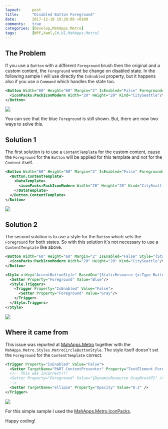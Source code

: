 ```yaml
---
layout:     post
title:      "Disabled Button Foreground"
date:       2017-12-10 19:20:08 +0100
comments:   true
categories: [Develop,MahApps.Metro]
tags:       [WPF,Xaml,C#,UI,MahApps.Metro]
---
```


## The Problem

If you use a `Button` with a different `Foreground` brush then the original and a custom content, the `Foreground` wont be change on disabled state. In the following sample I will use directly the `IsEnabled` property, but it happens also if you use a `Command` which handles the state too.

```xml
<Button Width="60" Height="60" Margin="2" IsEnabled="False" Foreground="Blue">
  <iconPacks:PackIconModern Width="20" Height="20" Kind="CitySeattle"/>
</Button>
```

<p align="left">
  <img src="{{ site.url }}/images/disabledbutton01.png">
</p>

You can see that the blue `Foreground` is still shown. But, there are now two ways to solve this.

## Solution 1

The first solution is to use a `ContentTemplate` for the custom content, cause the `Foreground` for the `Button` will be applied for this template and not for the `Content` itself.

```xml
<Button Width="60" Height="60" Margin="2" IsEnabled="False" Foreground="Blue">
  <Button.ContentTemplate>
    <DataTemplate>
      <iconPacks:PackIconModern Width="20" Height="20" Kind="CitySeattle"/>
    </DataTemplate>
  </Button.ContentTemplate>
</Button>
```

<p align="left">
  <img src="{{ site.url }}/images/disabledbutton02.png">
</p>

## Solution 2

The second solution is to use a style for the `Button` which sets the `Foreground` for both states. So with this solution it's not necessary to use a `ContentTenplate` like above.

```xml
<Button Width="60" Height="60" Margin="2" IsEnabled="False" Style="{StaticResource AccentButtonStyle}">
  <iconPacks:PackIconModern Width="20" Height="20" Kind="CitySeattle"/>
</Button>
```

```xml
<Style x:Key="AccentButtonStyle" BasedOn="{StaticResource {x:Type Button}}" TargetType="{x:Type Button}">
  <Setter Property="Foreground" Value="Blue"/>
  <Style.Triggers>
    <Trigger Property="IsEnabled" Value="False">
      <Setter Property="Foreground" Value="Gray"/>
    </Trigger>
  </Style.Triggers>
</Style>
```

<p align="left">
  <img src="{{ site.url }}/images/disabledbutton02.png">
</p>

## Where it came from

This issue was reported at [MahApps.Metro](https://github.com/MahApps/MahApps.Metro) together with the `MahApps.Metro.Styles.MetroCircleButtonStyle`. The style itself doesn't set the `Foreground` for the `ContentTemplate` correct.

```xml
<Trigger Property="IsEnabled" Value="False">
  <Setter TargetName="PART_ContentPresenter" Property="TextElement.Foreground" Value="{DynamicResource GrayBrush7}" />
  <!-- This was incorrect!!!
  <Setter Property="Foreground" Value="{DynamicResource GrayBrush7}" />
  -->
  <Setter TargetName="ellipse" Property="Opacity" Value="0.3" />
</Trigger>
```

<p align="left">
  <img src="{{ site.url }}/images/disabledbutton03.png">
</p>

For this simple sample I used the [MahApps.Metro.IconPacks](https://github.com/MahApps/MahApps.Metro.IconPacks).

Happy coding!